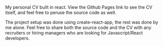 My personal CV built in react. View the Github Pages link to see the CV itself, and feel free to peruse the source code as well.

The project setup was done using create-react-app, the rest was done by me alone. Feel free to share both the source code and the CV with any recruiters or hiring managers who are looking for Javascript/React developers.

